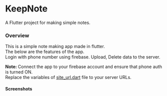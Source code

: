 # KeepNote

A Flutter project for making simple notes.

<h3>Overview</h3>

This is a simple note making app made in flutter.</br> The below are the features of the app.</br>
Login with phone number using firebase.
Upload, Delete data to the server.

<b>Note: </b>Connect the app to your firebase account and ensure that phone auth is turned ON.</br>
             Replace the variables of <a href="lib/screens/detail/site_url.dart">site_url.dart</a> file to your server URLs.
             
<h4>Screenshots</h4>



